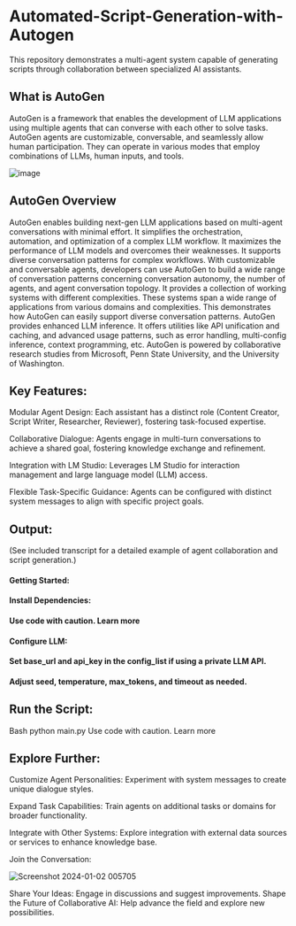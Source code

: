 # Automated-Script-Generation-with-Autogen

This repository demonstrates a multi-agent system capable of generating scripts through collaboration between specialized AI assistants.

## What is AutoGen

AutoGen is a framework that enables the development of LLM applications using multiple agents that can converse with each other to solve tasks. AutoGen agents are customizable, conversable, and seamlessly allow human participation. They can operate in various modes that employ combinations of LLMs, human inputs, and tools.

![image](https://github.com/saahil1801/Automated-Script-Generation-with-Autogen/assets/84408557/16ded53a-7dd4-48a6-9597-a6c6856e400c)


## AutoGen Overview

AutoGen enables building next-gen LLM applications based on multi-agent conversations with minimal effort. It simplifies the orchestration, automation, and optimization of a complex LLM workflow. It maximizes the performance of LLM models and overcomes their weaknesses.
It supports diverse conversation patterns for complex workflows. With customizable and conversable agents, developers can use AutoGen to build a wide range of conversation patterns concerning conversation autonomy, the number of agents, and agent conversation topology.
It provides a collection of working systems with different complexities. These systems span a wide range of applications from various domains and complexities. This demonstrates how AutoGen can easily support diverse conversation patterns.
AutoGen provides enhanced LLM inference. It offers utilities like API unification and caching, and advanced usage patterns, such as error handling, multi-config inference, context programming, etc.
AutoGen is powered by collaborative research studies from Microsoft, Penn State University, and the University of Washington.

## Key Features:

Modular Agent Design: Each assistant has a distinct role (Content Creator, Script Writer, Researcher, Reviewer), fostering task-focused expertise.

Collaborative Dialogue: Agents engage in multi-turn conversations to achieve a shared goal, fostering knowledge exchange and refinement.

Integration with LM Studio: Leverages LM Studio for interaction management and large language model (LLM) access.

Flexible Task-Specific Guidance: Agents can be configured with distinct system messages to align with specific project goals.

## Output:

(See included transcript for a detailed example of agent collaboration and script generation.)

#### Getting Started:

#### Install Dependencies:

#### Use code with caution. Learn more

#### Configure LLM:

#### Set base_url and api_key in the config_list if using a private LLM API.

#### Adjust seed, temperature, max_tokens, and timeout as needed.

## Run the Script:

Bash
python main.py
Use code with caution. Learn more

## Explore Further:

Customize Agent Personalities: Experiment with system messages to create unique dialogue styles.

Expand Task Capabilities: Train agents on additional tasks or domains for broader functionality.

Integrate with Other Systems: Explore integration with external data sources or services to enhance knowledge base.

Join the Conversation:

![Screenshot 2024-01-02 005705](https://github.com/saahil1801/Automated-Script-Generation-with-Autogen/assets/84408557/ebd98b65-2812-4712-8551-8d0677bb1710)

Share Your Ideas: Engage in discussions and suggest improvements.
Shape the Future of Collaborative AI: Help advance the field and explore new possibilities.
